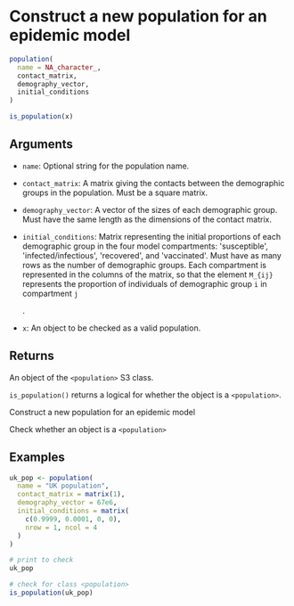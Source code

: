 # Construct a new population for an epidemic model

```r
population(
  name = NA_character_,
  contact_matrix,
  demography_vector,
  initial_conditions
)

is_population(x)
```

## Arguments

- `name`: Optional string for the population name.
- `contact_matrix`: A matrix giving the contacts between the demographic groups in the population. Must be a square matrix.
- `demography_vector`: A vector of the sizes of each demographic group. Must have the same length as the dimensions of the contact matrix.
- `initial_conditions`: Matrix representing the initial proportions of each demographic group in the four model compartments: 'susceptible', 'infected/infectious', 'recovered', and 'vaccinated'. Must have as many rows as the number of demographic groups. Each compartment is represented in the columns of the matrix, so that the element `M_{ij}` represents the proportion of individuals of demographic group `i` in compartment `j`
    
    .
- `x`: An object to be checked as a valid population.

## Returns

An object of the `<population>` S3 class.

`is_population()` returns a logical for whether the object is a `<population>`.

Construct a new population for an epidemic model

Check whether an object is a `<population>`

## Examples

```r
uk_pop <- population(
  name = "UK population",
  contact_matrix = matrix(1),
  demography_vector = 67e6,
  initial_conditions = matrix(
    c(0.9999, 0.0001, 0, 0),
    nrow = 1, ncol = 4
  )
)

# print to check
uk_pop

# check for class <population>
is_population(uk_pop)
```

